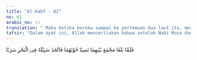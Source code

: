 ```yaml
---
title: "Al-Kahf - 61"
no: 61
arabic_no: ٦١
translation: " Maka ketika mereka sampai ke pertemuan dua laut itu, mereka lupa ikannya, lalu (ikan) itu melompat mengambil jalannya ke laut itu."
tafsir: "Dalam ayat ini, Allah menceritakan bahwa setelah Nabi Musa dan Yusya sampai ke pertemuan dua laut, mereka berhenti, tetapi tidak tahu bahwa tempat itulah yang harus dituju. Sebab, Allah tidak memberi tahu dengan pasti tempat itu. Hanya saja Allah memberi petunjuk ketika ditanya oleh Nabi Musa sebelum berangkat, sebagaimana sabda Rasul saw ketika menceritakan pertanyaan Nabi Musa itu :\n\nYa Tuhanku, bagaimana saya dapat menemukannya? Allah berfirman, \"Bawalah seekor ikan dan masukkan pada sebuah kampil, manakala ikan itu hilang, di situlah tempatnya.\" (Riwayat al-Bukhari dari Ubay bin Ka'ab)\n\nDi atas sebuah batu besar di tempat itu, Nabi Musa dan muridnya merasa mengantuk dan lelah. Keduanya pun tertidur dan lupa pada ikannya. Ketika itu, ikan yang ada dalam kampil tersebut hidup kembali dan menggelepar-gelepar, lalu keluar dan meluncur menuju laut. Padahal kampil waktu itu ada di tangan Yusya. Kejadian ini, yaitu ikan mati menjadi hidup kembali, merupakan mukjizat bagi Nabi Musa a.s..\n\nSetelah bangun tidur, mereka pun melanjutkan perjalanan. Yusya pun lupa tidak menceritakan kepada Nabi Musa kejadian yang aneh tentang ikan yang sudah mati hidup kembali."
---
```


فَلَمَّا بَلَغَا مَجْمَعَ بَيْنِهِمَا نَسِيَا حُوْتَهُمَا فَاتَّخَذَ سَبِيْلَهٗ فِى الْبَحْرِ سَرَبًا 
